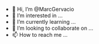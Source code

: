 - 👋 Hi, I’m @MarcGervacio
- 👀 I’m interested in ...
- 🌱 I’m currently learning ...
- 💞️ I’m looking to collaborate on ...
- 📫 How to reach me ...

<!---
MarcGervacio/MarcGervacio is a ✨ special ✨ repository because its `README.md` (this file) appears on your GitHub profile.
You can click the Preview link to take a look at your changes.
--->
